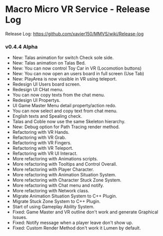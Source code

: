 # Macro Micro VR Service - Release Log
Release Log: https://github.com/xavier150/MMVS/wiki/Release-log

###  v0.4.4 Alpha
- New: Talas animation for switch Check sole side.
- New: Talas animation on Talas Bed.
- New: You can now control Toy Car in VR (Locomotion buttons)
- New: You can now open an users board in full screen (Use Tab)
- New: PlayArea is now vissible in VR using teleport.
- Redesign UI Users board screen.
- Redesign UI CHat menu.
- You can now copy texts from the chat menu.
- Redesign UI Propertys.
- UI Game Master Menu detail property/action redo.
- You can now select and copy text from chat menu.
- English texts and Spealing check.
- Talas and Coble now use the same Skeleton hierarchy.
- New: Debug option for Path Tracing render method.
- Refactoring with VR Hands.
- Refactoring with VR Grab.
- Refactoring with VR Fingers.
- Refactoring with VR Teleport.
- Refactoring with VR UI Interact.
- More refactoring with Animations scripts.
- More refactoring with Tooltips and Control Overall.
- More refactoring with Player Character.
- More refactoring with Animation Situation System.
- More refactoring with Character Stuck Zone System.
- More refactoring with Chat menu and notify.
- More refactoring with Network class.
- Migrate Animation Situation System to C++ Plugin.
- Migrate Stuck Zone System to C++ Plugin.
- Start of using Gameplay Ability System.
- Fixed: Game Master and VR outline don't work and generate Graphical Issues.
- Fixed: Notify message when a player leave don't show up.
- Fixed: Custom Render Method don't work it Lumen by default.
